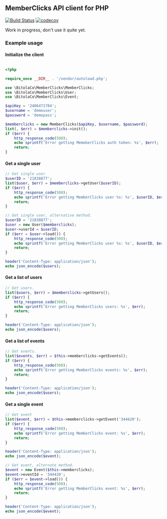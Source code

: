 ## MemberClicks API client for PHP

[![Build Status](https://semaphoreci.com/api/v1/brad/memberclicks-php/branches/master/shields_badge.svg)](https://semaphoreci.com/brad/memberclicks-php)
[![codecov](https://codecov.io/gh/bradberger/memberclicks-php/branch/master/graph/badge.svg)](https://codecov.io/gh/bradberger/memberclicks-php)

Work in progress, don't use it quite yet.

### Example usage


#### Initialize the client

```php

<?php

require_once __DIR__ . '/vendor/autoload.php';

use \BitolaCo\MemberClicks\MemberClicks;
use \BitolaCo\MemberClicks\User;
use \BitolaCo\MemberClicks\Event;

$apiKey = '2406471784';
$username = 'demouser';
$password = 'demopass';

$memberclicks = new MemberClicks($apiKey, $username, $password);
list(, $err) = $memberclicks->init();
if ($err) {
    http_response_code(500);
    echo sprintf('Error getting MemeberClicks auth token: %s', $err);
    return;
}
```

#### Get a single user

```php
// Get single user
$userID = '21838877';
list($user, $err) = $memberclicks->getUser($userID);
if ($err) {
    http_response_code(500);
    echo sprintf('Error getting MemberClicks user %s: %s', $userID, $err);
    return;
}

// Get single user, alternative method.
$userID = '21838877';
$user = new User($memberclicks);
$user->userId = $userID;
if ($err = $user->load()) {
    http_response_code(500);
    echo sprintf('Error getting MemberClicks user %s: %s', $userID, $err);
    return;
}

header('Content-Type: application/json');
echo json_encode($users);
```

#### Get a list of users

```php
// Get users.
list($users, $err) = $memberclicks->getUsers();
if ($err) {
    http_response_code(500);
    echo sprintf('Error getting MemberClicks users: %s', $err);
    return;
}

header('Content-Type: application/json');
echo json_encode($users);
```

#### Get a list of events

```php
// Get events.
list($events, $err) = $this->memberclicks->getEvents();
if ($err) {
    http_response_code(500);
    echo sprintf('Error getting MemberClicks events: %s', $err);
    return;
}

header('Content-Type: application/json');
echo json_encode($users);
```

#### Get a single event

```php
// Get event
list($event, $err) = $this->memberclicks->getEvent('344420');
if ($err) {
    http_response_code(500);
    echo sprintf('Error getting MemberClicks event: %s', $err);
    return;
}

header('Content-Type: application/json');
echo json_encode($event);
```

```php
// Get event, alternate method.
$event = new Event($this->memberclicks);
$event->eventId = '344420';
if ($err = $event->load()) {
    http_response_code(500);
    echo sprintf('Error getting MemberClicks event: %s', $err);
    return;
}

header('Content-Type: application/json');
echo json_encode($event);
```
